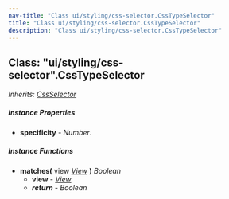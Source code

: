 ```yaml
---
nav-title: "Class ui/styling/css-selector.CssTypeSelector"
title: "Class ui/styling/css-selector.CssTypeSelector"
description: "Class ui/styling/css-selector.CssTypeSelector"
---
```

## Class: "ui/styling/css-selector".CssTypeSelector  
_Inherits:_ [_CssSelector_](../../../ui/styling/css-selector/CssSelector.md)

##### Instance Properties
 - **specificity** - _Number_.

##### Instance Functions
 - **matches(** view [_View_](../../../ui/core/view/View.md) **)** _Boolean_
   - **view** - [_View_](../../../ui/core/view/View.md)
   - _**return**_ - _Boolean_